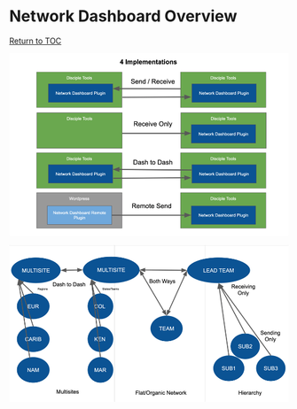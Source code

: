 # Network Dashboard Overview
[Return to TOC](../README.md)

![Implementation](images/implementations.png)


![structures](images/structures.png)

